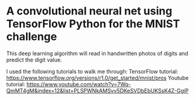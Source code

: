 # A convolutional neural net using TensorFlow Python for the MNIST challenge

This deep learning algorithm will read in handwritten photos of digits and predict the digit value.

I used the following tutorials to walk me through:
TensorFlow tutorial: https://www.tensorflow.org/versions/r1.0/get_started/mnist/pros
Youtube tutorial: https://www.youtube.com/watch?v=7Wq-QmMT4gM&index=12&list=PLSPWNkAMSvv5DKeSVDbEbUKSsK4Z-GgiP
